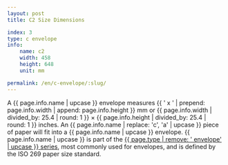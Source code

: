 ```yaml
---
layout: post
title: C2 Size Dimensions

index: 3
type: c envelope
info:
    name: c2
    width: 458
    height: 648
    unit: mm

permalink: /en/c-envelope/:slug/
---
```

A {{ page.info.name | upcase }} envelope measures {{ ' x ' | prepend: page.info.width | append: page.info.height }} mm or {{ page.info.width | divided_by: 25.4 | round: 1 }} × {{ page.info.height | divided_by: 25.4 | round: 1 }} inches. An {{ page.info.name | replace: 'c', 'a' | upcase }} piece of paper will fit into a {{ page.info.name | upcase }} envelope. {{ page.info.name | upcase }} is part of the [{{ page.type | remove: ' envelope' | upcase }} series](/en/c-envelope/), most commonly used for envelopes, and is defined by the ISO 269 paper size standard.
